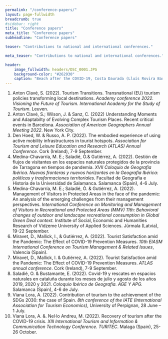 ```yaml
---
permalink: "/conference-papers/"
layout: page-fullwidth
breadcrumb: true
#sidebar: right
title: "Conference papers"
meta_title: "Conference papers"
subheadline: "Conference papers"

teaser: "Contributions to national and international conferences." 

meta_teaser: "Contributions to national and international conferences."

header:
    image_fullwidth: headers/DSC_0001.JPG
    background-color: "#262930"
    caption: "Beach after the COVID-19, Costa Daurada (Lluís Rovira Barenys/ revistacambrils.cat)"
---
```


1. Anton Clavé, S. (2022). Tourism Transitions. Transnational (EU) tourism policies transforming local destinations. *Academy conference 2022. Visioning the Future of Tourism. International Academy for the Study of Tourism*. Leuven.
1. Anton Clavé, S.; Wilson, J. & Sanz, C. (2022) Understanding Moments and Adaptabilty of Evolving Complex Tourism Places. Recent critical events in Barcelona. *Association of American Geographers Annual Meeting 2022*. New York City. 
1. Den Hoed, W. & Russo, A. P. (2022). The embodied experience of using active mobility infrastructures in tourist hotspots. *Association for Tourism and Leisure Education and Research (ATLAS) Annual Conference*. Cork (Ireland), 7-9 September.
1. Medina-Chavarría, M. E.; Saladié, Ò.& Gutiérrez, A. (2022). Gestión de flujos de visitantes en los espacios naturales protegidos de la provincia de Tarragona en tiempos de pandemia. *XVII Coloquio de Geografia Ibérica. Nuevas fronteras y nuevos horizontes en la Geografia Ibérica: políticas y trasformaciones territoriales*. Facultad de Geografia e Historia de la Universidad de Salamanca. Salamanca (Spain), 4-6 July. 
1. Medina-Chavarría, M. E.; Saladié, Ò. & Gutiérrez, A. (2022). Management of Visitors in Protected Areas in the face of the pandemic: An analysis of the emerging challenges from their management perspectives. *International Conference on Monitoring and Management of Visitors in Recreational and Protected Areas (MMV) 11th: Behavioral changes of outdoor and landscape recreational consumption in Global Green Deal context.* Institute of Social, Economic and Humanities Research of Vidzeme University of Applied Sciences. Jūrmala (Latvia), 19-22 September.
1. Miravet, D., Mallick, I., & Gutiérrez, A. (2022). Tourist Satisfaction amid the Pandemic: The Effect of COVID-19 Prevention Measures. *10th EIASM International Conference on Tourism Management & Related Issues*, Valencia (Spain).
1. Miravet, D., Mallick, I. & Gutiérrez, A. (2022). Tourist Satisfaction amid the Pandemic: The Effect of COVID-19 Prevention Measures. *ATLAS annual conference*. Cork (Ireland), 7-9 September. 
1. Saladié, O. & Bustamante, E. (2022). Covid-19 y rescates en espacios naturales en cataluña durante los meses de julio y agosto de los años 2019, 2020 y 2021. *Coloquio Ibérico de Geografía. AGE Y APG.* Salamanca (Spain), 4-6 de July.
1. Viana Lora, A. (2022). Contribution of tourism to the achievement of the SDGs 2030: the case of Spain. *8th conference of the IATE (International Association for Tourism Economics)*, University of Perpignan, 28 June – 1 July.
1. Viana Lora, A. &. Nel·lo Andreu, M. (2022). Recovery of tourism after the COVID-19 crisis. *XIII International Tourism and Information & Communication Technology Conference. TURITEC*. Malaga (Spain), 25-26 October.


